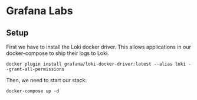 # Grafana Labs

## Setup

First we have to install the Loki docker driver. This allows applications in our docker-compose to ship their logs to Loki.

```shell
docker plugin install grafana/loki-docker-driver:latest --alias loki --grant-all-permissions
```

Then, we need to start our stack:

```shell
docker-compose up -d
```